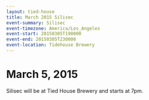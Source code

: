 ```yaml
---
layout: tied-house
title: March 2015 Silisec
event-summary: Silisec
event-timezone: America/Los_Angeles
event-start: 20150305T190000
event-end: 20150305T230000
event-location: Tidehouse Brewery
---
```


# March 5, 2015

Silisec will be at Tied House Brewery and starts at 7pm.
